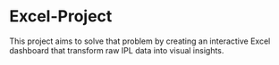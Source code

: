 # Excel-Project
This project aims to solve that problem by creating an interactive Excel dashboard that transform raw IPL data into visual insights.
